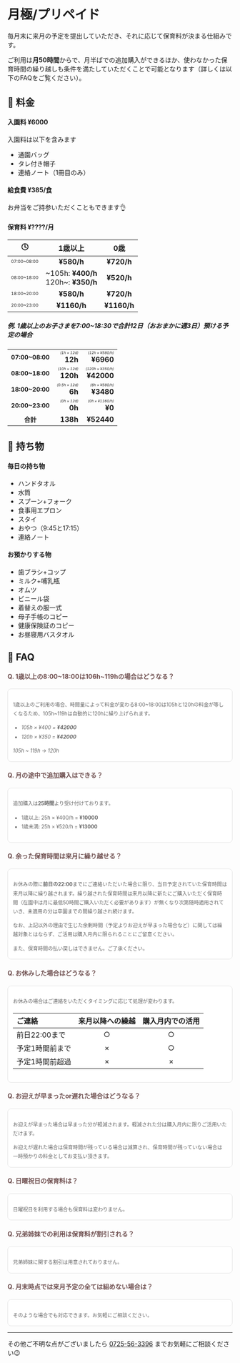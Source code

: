﻿# ⽉極/プリペイド
<style>
.timezone {
	font-size: 0.60em;
}
.caution {
	font-size: 0.50em;
}
.separate {
	font-size: 0.85em;
}
.question {
	color: #6f5050;
}
.answer {
	 padding: 1.2em 1em 1.2em;
	 color: #636363;
	 font-size: 0.8em;
	 line-height: 1.8;
	 background: #ffffff;
	 border-radius: 8px;
	 border: solid 0.15em #e4e4e4;
}
.answer > p:last-child {
	margin-bottom:  0;
}
.nomargin > p {
	margin:  0;
}
</style>

毎月末に来月の予定を提出していただき、それに応じて保育料が決まる仕組みです。

ご利用は**月50時間**からで、月半ばでの追加購入ができるほか、使わなかった保育時間の繰り越しも条件を満たしていただくことで可能となります（詳しくは以下のFAQをご覧ください）。

<!-- 
#### 月毎に保育時間を購入

ご購入いただいた保育時間が来園の度に減算されていく仕組みです。スケジュールに応じた最適な料金を設定いただけます。ご利用は**月50時間**より受け付けております。
-->

## 📝 料金

#### 入園料 ¥6000
入園料は以下を含みます
- 通園バッグ
- タレ付き帽子
- 連絡ノート（1冊目のみ）

#### 給食費 ¥385/食
お弁当をご持参いただくこともできます👌
<!-- ### 保育料 **¥????** -->

#### 保育料 ¥????/月

|🕓|1歳以上|0歳|
|:-:|:-:|:-:|
|<div class='timezone'>07:00~08:00</div>|**¥580/h**|**¥720/h**|
|<div class='timezone'>08:00~18:00</div>|<div style='text-align:right;'>\~105h: **¥400/h**<br>120h\~: **¥350/h**</div>|**¥520/h**|
|<div class='timezone'>18:00~20:00</div>|**¥580/h**|**¥720/h**|
|<div class='timezone'>20:00~23:00</div>|**¥1160/h**|**¥1160/h**|

##### 例. 1歳以上のお子さまを7:00~18:30で合計12日（おおまかに週3日）預ける予定の場合

||||
|:-:|-:|-:|
|<div class='separate'>**07:00~08:00**</div>|<div class='caution'>*(1h × 12d)*</div>**12h**|<div class='caution'>*(12h × ¥580/h)*</div>**¥6960**|
|<div class='separate'>**08:00~18:00**</div>|<div class='caution'>*(10h × 12d)*</div>**120h**|<div class='caution'>*(120h × ¥350/h)*</div>**¥42000**|
|<div class='separate'>**18:00~20:00**</div>|<div class='caution'>*(0.5h × 12d)*</div>**6h**|<div class='caution'>*(6h × ¥580/h)*</div>**¥3480**|
|<div class='separate'>**20:00~23:00**</div>|<div class='caution'>*(0h × 12d)*</div>**0h**|<div class='caution'>*(0h × ¥1160/h)*</div>**¥0**|
|<div class='separate'>**合計**</div>|**138h**|**¥52440**|

## 🎒 持ち物

#### 毎日の持ち物
- ハンドタオル
- 水筒
- スプーン+フォーク
- 食事用エプロン
- スタイ
- おやつ（9:45と17:15）
- 連絡ノート

#### お預かりする物
- 歯ブラシ+コップ
- ミルク+哺乳瓶
- オムツ
- ビニール袋
- 着替えの服一式
- 母子手帳のコピー
- 健康保険証のコピー
- お昼寝用バスタオル

## 🤔 FAQ

#### <span class='question'>Q. 1歳以上の8:00\~18:00は106h\~119hの場合はどうなる？</span>
<div class='answer'>

1歳以上のご利用の場合、時間量によって料金が変わる8:00\~18:00は105hと120hの料金が等しくなるため、105h\~119hは自動的に120hに繰り上げられます。

- _105h × ¥400 = **¥42000**_
- _120h × ¥350 = **¥42000**_

*105h ~ 119h → 120h*

<!-- ##### 1歳以上の繰上 -->
<!-- <div class='nomargin'> -->

<!-- [![as?fetch=hast](./svg/prepaid.8_18.infant.svg)](./svg/prepaid.8_18.infant.svg) -->

<!-- </div> -->

<!-- - *105h ~ 119h → 120h: ¥36000* -->
<!-- - *220h ~ 249h → 250h: ¥55000* -->

<!-- ##### 1歳未満の繰上
<div class='nomargin'>

<!-- [![as?fetch=hast](./svg/prepaid.8_18.baby.svg)](./svg/prepaid.8_18.baby.svg) -->

<!-- </div> -->

<!-- - *108h ~ 119h → 120h: ¥54000* -->

</div>

#### <span class='question'>Q. 月の途中で追加購⼊はできる？</span>
<div class='answer'>

追加購⼊は**25時間**より受け付けております。

- 1歳以上: 25h × ¥400/h = **¥10000**
- 1歳未満: 25h × ¥520/h = **¥13000**
</div>

#### <span class='question'>Q. 余った保育時間は来月に繰り越せる？</span>
<div class='answer'>

お休みの際に**前日の22:00**までにご連絡いただいた場合に限り、当日予定されていた保育時間は来月以降に繰り越されます。繰り越された保育時間は来月以降に新たにご購入いただく保育時間（在園中は月に最低50時間ご購入いただく必要があります）が無くなり次第随時適用されていき、未適用の分は卒園までの間繰り越され続けます。

なお、上記以外の理由で生じた余剰時間（予定よりお迎えが早まった場合など）に関しては繰越対象とはならず、ご活用は購入月内に限られることにご留意ください。

また、保育時間の払い戻しはできません。ご了承ください。

</div>

#### <span class='question'>Q. お休みした場合はどうなる？</span>
<div class='answer'>

お休みの場合はご連絡をいただくタイミングに応じて処理が変わります。

|ご連絡|来月以降への繰越|購入月内での活用|
|:-|:-:|:-:|
|前日22:00まで|○|○|
|予定1時間前まで|×|○|
|予定1時間前超過|×|×|

</div>

#### <span class='question'>Q. お迎えが早まったor遅れた場合はどうなる？</span>
<div class='answer'>

お迎えが早まった場合は早まった分が軽減されます。軽減された分は購入月内に限りご活用いただけます。

お迎えが遅れた場合は保育時間が残っている場合は減算され、保育時間が残っていない場合は一時預かりの料金としてお支払い頂きます。

</div>

#### <span class='question'>Q. 日曜祝日の保育料は？</span>
<div class='answer'>

日曜祝日を利用する場合も保育料は変わりません。

</div>

#### <span class='question'>Q. 兄弟姉妹での利用は保育料が割引される？</span>
<div class='answer'>

兄弟姉妹に関する割引は用意されておりません。

</div>

#### <span class='question'>Q. 月末時点では来月予定の全ては組めない場合は？</span>
<div class='answer'>

そのような場合でも対応できます。お気軽にご相談ください。

<!--
保育料は登園・降園時刻が記入されたシフト表を提出いただいた上で**純粋な時間量**をもとに計算されますので、あらゆるスケジュールに対応することが可能です。

また、お仕事の予定が月半ばで細かく確定するような場合は**初期購入量を抑えた上で追加購入を活用する**ことで適切な保育料にてご利用いただけます。
-->

</div>

***
その他ご不明な点がございましたら [0725-56-3396](tel:0725563396) までお気軽にご相談ください😉
